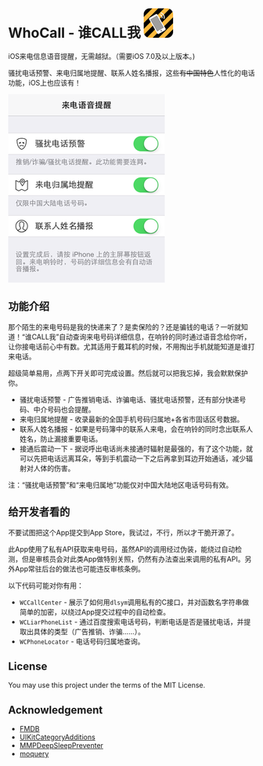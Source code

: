 WhoCall - 谁CALL我 ![App Icon](_images/AppIcon-60.png?raw=true)
=======

iOS来电信息语音提醒，无需越狱。（需要iOS 7.0及以上版本。)

骚扰电话预警、来电归属地提醒、联系人姓名播报，这些~~有中国特色~~人性化的电话功能，iOS上也应该有！

![Screenshot](_images/screenshot-1.png?raw=true)


功能介绍
-------

那个陌生的来电号码是我的快递来了？是卖保险的？还是骗钱的电话？一听就知道！“谁CALL我”自动查询来电号码详细信息，在响铃的同时通过语音念给你听，让你接电话前心中有数。尤其适用于戴耳机的时候，不用掏出手机就能知道是谁打来电话。

超级简单易用，点两下开关即可完成设置。然后就可以把我忘掉，我会默默保护你。

* 骚扰电话预警 - 广告推销电话、诈骗电话、骚扰电话预警，还有部分快递号码、中介号码也会提醒。
* 来电归属地提醒 - 收录最新的全国手机号码归属地+各省市固话区号数据。
* 联系人姓名播报 - 如果是号码簿中的联系人来电，会在响铃的同时念出联系人姓名，防止漏接重要电话。
* 接通后震动一下 - 据说呼出电话尚未接通时辐射是最强的，有了这个功能，就可以先把电话远离耳朵，等到手机震动一下之后再拿到耳边开始通话，减少辐射对人体的伤害。

注：“骚扰电话预警”和“来电归属地”功能仅对中国大陆地区电话号码有效。


给开发者看的
-------

不要试图把这个App提交到App Store，我试过，不行，所以才干脆开源了。

此App使用了私有API获取来电号码，虽然API的调用经过伪装，能绕过自动检测，但是审核员会对此类App做特别关照，仍然有办法查出来调用的私有API。另外App常驻后台的做法也可能违反审核条例。

以下代码可能对你有用：

* `WCCallCenter` - 展示了如何用`dlsym`调用私有的C接口，并对函数名字符串做简单的加密，以绕过App提交过程中的自动检查。
* `WCLiarPhoneList` - 通过百度搜索电话号码，判断电话是否是骚扰电话，并提取出具体的类型（广告推销、诈骗……）。
* `WCPhoneLocator` - 电话号码归属地查询。


License
-------
You may use this project under the terms of the MIT License.


Acknowledgement
--------
* [FMDB](https://github.com/ccgus/fmdb)
* [UIKitCategoryAdditions](https://github.com/MugunthKumar/UIKitCategoryAdditions)
* [MMPDeepSleepPreventer](https://github.com/mruegenberg/MMPDeepSleepPreventer)
* [moquery](https://github.com/roymax/moquery)